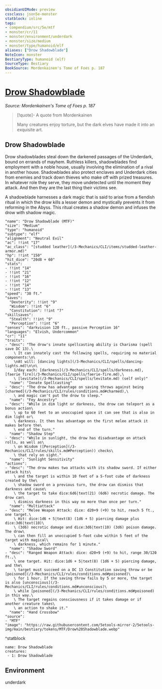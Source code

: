 ```yaml
---
obsidianUIMode: preview
cssclass: json5e-monster
statblock: inline
tags:
- compendium/src/5e/mtf
- monster/cr/11
- monster/environment/underdark
- monster/size/medium
- monster/type/humanoid/elf
aliases: ["Drow Shadowblade"]
NoteIcon: monster
BestiaryType: humanoid (elf)
SourceType: Bestiary
BookSource: Mordenkainen's Tome of Foes p. 187
---
```

# [Drow Shadowblade](3-Mechanics\CLI\bestiary\humanoid/drow-shadowblade-mtf.md)
*Source: Mordenkainen's Tome of Foes p. 187*  

> [!quote]- A quote from Mordenkainen  
> 
> Many creatures enjoy torture, but the dark elves have made it into an exquisite art.

## Drow Shadowblade

Drow shadowblades steal down the darkened passages of the Underdark, bound on errands of mayhem. Ruthless killers, shadowblades find employment with a noble house, usually involving the elimination of a rival in another house. Shadowblades also protect enclaves and Underdark cities from enemies and track down thieves who make off with prized treasures. In whatever role they serve, they move undetected until the moment they attack. And then they are the last thing their victims see.

A shadowblade harnesses a dark magic that is said to arise from a fiendish ritual in which the drow kills a lesser demon and mystically prevents it from reforming in the Abyss. This ritual creates a shadow demon and infuses the drow with shadow magic.

```statblock
"name": "Drow Shadowblade (MTF)"
"size": "Medium"
"type": "humanoid"
"subtype": "elf"
"alignment": "Neutral Evil"
"ac": !!int "17"
"ac_class": "[studded leather](/3-Mechanics/CLI/items/studded-leather-armor.md)"
"hp": !!int "150"
"hit_dice": "20d8 + 60"
"stats":
- !!int "14"
- !!int "21"
- !!int "16"
- !!int "12"
- !!int "14"
- !!int "13"
"speed": "30 ft."
"saves":
  "Dexterity": !!int "9"
  "Wisdom": !!int "6"
  "Constitution": !!int "7"
"skillsaves":
  "Stealth": !!int "9"
  "Perception": !!int "6"
"senses": "darkvision 120 ft., passive Perception 16"
"languages": "Elvish, Undercommon"
"cr": "11"
"traits":
- "desc": "The drow's innate spellcasting ability is Charisma (spell save DC 13).\
    \ It can innately cast the following spells, requiring no material components:\n\
    \nAt will: [dancing lights](/3-Mechanics/CLI/spells/dancing-lights.md)\n\n\
    1/day each: [darkness](/3-Mechanics/CLI/spells/darkness.md), [faerie fire](/3-Mechanics/CLI/spells/faerie-fire.md),\
    \ [levitate](/3-Mechanics/CLI/spells/levitate.md) (self only)"
  "name": "Innate Spellcasting"
- "desc": "The drow has advantage on saving throws against being [charmed](/3-Mechanics/CLI/rules/conditions.md#charmed),\
    \ and magic can't put the drow to sleep."
  "name": "Fey Ancestry"
- "desc": "While in dim light or darkness, the drow can teleport as a bonus action\
    \ up to 60 feet to an unoccupied space it can see that is also in dim light or\
    \ darkness. It then has advantage on the first melee attack it makes before the\
    \ end of the turn."
  "name": "Shadow Step"
- "desc": "While in sunlight, the drow has disadvantage on attack rolls, as well as\
    \ on Wisdom ([Perception](/3-Mechanics/CLI/rules/skills.md#Perception)) checks\
    \ that rely on sight."
  "name": "Sunlight Sensitivity"
"actions":
- "desc": "The drow makes two attacks with its shadow sword. If either attack hits\
    \ and the target is within 10 feet of a 5-foot cube of darkness created by the\
    \ shadow sword on a previous turn, the drow can dismiss that darkness and cause\
    \ the target to take dice:6d6|text(21) (6d6) necrotic damage. The drow can\
    \ dismiss darkness in this way no more than once per turn."
  "name": "Multiattack"
- "desc": "Melee Weapon Attack: dice: d20+9 (+9) to hit, reach 5 ft., one target.\
    \ Hit: dice:1d6 + 5|text(8) (1d6 + 5) piercing damage plus dice:3d6|text(10)\
    \ (3d6) necrotic damage and dice:3d6|text(10) (3d6) poison damage. The drow\
    \ can then fill an unoccupied 5-foot cube within 5 feet of the target with magical\
    \ darkness, which remains for 1 minute."
  "name": "Shadow Sword"
- "desc": "Ranged Weapon Attack: dice: d20+9 (+9) to hit, range 30/120 ft.,\
    \ one target. Hit: dice:1d6 + 5|text(8) (1d6 + 5) piercing damage, and the\
    \ target must succeed on a DC 13 Constitution saving throw or be [poisoned](/3-Mechanics/CLI/rules/conditions.md#poisoned)\
    \ for 1 hour. If the saving throw fails by 5 or more, the target is also [unconscious](/3-Mechanics/CLI/rules/conditions.md#unconscious)\
    \ while [poisoned](/3-Mechanics/CLI/rules/conditions.md#poisoned) in this way.\
    \ The target regains consciousness if it takes damage or if another creature takes\
    \ an action to shake it."
  "name": "Hand Crossbow"
"source":
- "MTF"
"image": "https://raw.githubusercontent.com/5etools-mirror-2/5etools-img/main/bestiary/tokens/MTF/Drow%20Shadowblade.webp"
```
^statblock

```encounter-table
name: Drow Shadowblade
creatures:
 - 1: Drow Shadowblade
```

## Environment

underdark